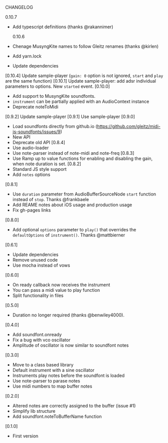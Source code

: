 CHANGELOG

0.10.7

- Add typescript definitions (thanks @rakannimer)

  0.10.6

- Chenage MusyngKite names to follow Gleitz renames (thanks @kirlen)
- Add yarn.lock
- Update dependencies

[0.10.4] Update sample-player (`gain: 0` option is not ignored, `start` and `play` are the same function)
[0.10.1] Update sample-player: add adsr individual parameters to options. New `started` event.
[0.10.0]

- Add support to MusyngKite soundfonts.
- `instrument` can be partially applied with an AudioContext instance
- Deprecate noteToMidi

[0.9.2] Update sample-player
[0.9.1] Use sample-player
[0.9.0]

- Load soundfonts directly from github.io (https://github.com/gleitz/midi-js-soundfonts/issues/9)
- New API
- Deprecate old API
  [0.8.4]
- Use audio-loader
- Use note-parser instead of note-midi and note-freq
  [0.8.3]
- Use Ramp up to value functions for enabling and disabling the gain, when note duration is set.
  [0.8.2]
- Standard JS style support
- Add `notes` options

[0.8.1]

- Use `duration` parameter from AudioBufferSourceNode `start` function instead of `stop`. Thanks @frankbaele
- Add REAME notes about iOS usage and production usage
- Fix gh-pages links

[0.8.0]

- Add optional `options` parameter to `play()` that overrides the `defaultOptions` of `instrument()`. Thanks @mattbierner

[0.6.1]

- Update dependencies
- Remove unused code
- Use mocha instead of vows

[0.6.0]

- On ready callback now receives the instrument
- You can pass a midi value to play function
- Split functionality in files

[0.5.0]

- Duration no longer required (thanks @benwiley4000).

[0.4.0]

- Add soundfont.onready
- Fix a bug with vco oscillator
- Amplitude of oscillator is now similar to soundfont notes

[0.3.0]

- Move to a class based library
- Default instrument with a sine oscillator
- Instruments play notes before the soundfont is loaded
- Use note-parser to parase notes
- Use midi numbers to map buffer notes

[0.2.0]

- Altered notes are correctly assigned to the buffer (issue #1)
- Simplify lib structure
- Add soundfont.noteToBufferName function

[0.1.0]

- First version
